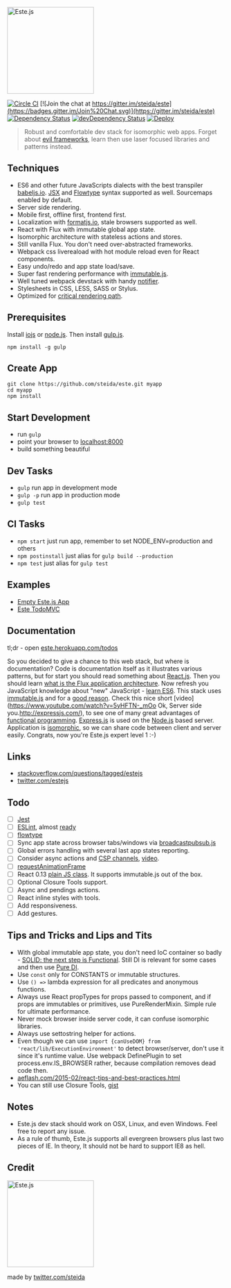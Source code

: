 <a href="https://este.herokuapp.com/"><img alt="Este.js" src="https://cloud.githubusercontent.com/assets/66249/6515265/b91f0fb8-c388-11e4-857e-c90902e0b7a1.png" width="200"></a>

[![Circle CI](https://circleci.com/gh/steida/este.svg?style=svg)](https://circleci.com/gh/steida/este)
[![Join the chat at https://gitter.im/steida/este](https://badges.gitter.im/Join%20Chat.svg)](https://gitter.im/steida/este)
[![Dependency Status](https://david-dm.org/steida/este.png)](https://david-dm.org/steida/este)
[![devDependency Status](https://david-dm.org/steida/este/dev-status.png)](https://david-dm.org/steida/este#info=devDependencies)
[![Deploy](https://www.herokucdn.com/deploy/button.png)](https://heroku.com/deploy)

> Robust and comfortable dev stack for isomorphic web apps. Forget about [evil frameworks](http://tomasp.net/blog/2015/library-frameworks/), learn then use laser focused libraries and patterns instead.

## Techniques

- ES6 and other future JavaScripts dialects with the best transpiler [babeljs.io](https://babeljs.io/). [JSX](http://facebook.github.io/react/docs/jsx-in-depth.html) and [Flowtype](http://flowtype.org/) syntax supported as well. Sourcemaps enabled by default. 
- Server side rendering.
- Mobile first, offline first, frontend first.
- Localization with [formatjs.io](http://formatjs.io/), stale browsers supported as well.
- React with Flux with immutable global app state.
- Isomorphic architecture with stateless actions and stores.
- Still vanilla Flux. You don't need over-abstracted frameworks.
- Webpack css livereaload with hot module reload even for React components.
- Easy undo/redo and app state load/save.
- Super fast rendering performance with [immutable.js](http://facebook.github.io/immutable-js).
- Well tuned webpack devstack with handy [notifier](https://github.com/mikaelbr/node-notifier).
- Stylesheets in CSS, LESS, SASS or Stylus. 
- Optimized for [critical rendering path](https://developers.google.com/web/fundamentals/performance/critical-rendering-path).

## Prerequisites

Install [iojs](https://iojs.org/) or [node.js](http://nodejs.org).
Then install [gulp.js](http://gulpjs.com/).
```shell
npm install -g gulp
```

## Create App

```shell
git clone https://github.com/steida/este.git myapp
cd myapp
npm install
```

## Start Development

- run `gulp`
- point your browser to [localhost:8000](http://localhost:8000)
- build something beautiful

## Dev Tasks

- `gulp` run app in development mode
- `gulp -p` run app in production mode
- `gulp test`

## CI Tasks

- `npm start` just run app, remember to set NODE_ENV=production and others
- `npm postinstall` just alias for `gulp build --production`
- `npm test` just alias for `gulp test`

## Examples

- [Empty Este.js App](https://este.herokuapp.com)
- [Este TodoMVC](https://github.com/steida/este-todomvc)

## Documentation

tl;dr - open [este.herokuapp.com/todos](https://este.herokuapp.com/todos)

So you decided to give a chance to this web stack, but where is documentation? Code is documentation itself as it illustrates various patterns, but for start you should read something about [React.js](http://facebook.github.io/react/). Then you should learn [what is the Flux
application architecture](https://medium.com/brigade-engineering/what-is-the-flux-application-architecture-b57ebca85b9e). Now refresh you JavaScript knowledge about "new" JavaScript - [learn ES6](https://babeljs.io/docs/learn-es6/). This stack uses [immutable.js](http://facebook.github.io/immutable-js/) and for a [good reason](https://github.com/facebook/immutable-js/#the-case-for-immutability). Check this nice short [video](https://www.youtube.com/watch?v=5yHFTN-_mOo Ok, Server side you.http://expressjs.com/), to see one of many great advantages of [functional programming](http://www.smashingmagazine.com/2014/07/02/dont-be-scared-of-functional-programming/). [Express.js](http://expressjs.com/) is used on the [Node.js](http://nodejs.org/api/) based server. Application is [isomorphic](http://isomorphic.net/javascript), so we can share code between client and server easily. Congrats, now you're Este.js expert level 1 :-)

## Links

- [stackoverflow.com/questions/tagged/estejs](http://stackoverflow.com/questions/tagged/estejs)
- [twitter.com/estejs](https://twitter.com/estejs)

## Todo

* [ ] [Jest](https://facebook.github.io/jest)
* [ ] [ESLint](http://eslint.org/), almost [ready](https://github.com/eslint/espree/issues/10)
* [ ] [flowtype](http://flowtype.org/)
* [ ] Sync app state across browser tabs/windows via [broadcastpubsub.js](http://goo.gl/Pt8NFQ)
* [ ] Global errors handling with several last app states reporting.
* [ ] Consider async actions and [CSP channels](https://github.com/ubolonton/js-csp), [video](https://www.youtube.com/watch?v=W2DgDNQZOwo&list=PLb0IAmt7-GS1cbw4qonlQztYV1TAW0sCr&index=6).
* [ ] [requestAnimationFrame](https://developer.mozilla.org/en-US/docs/Web/API/window/requestAnimationFrame)
* [ ] React 0.13 [plain JS class](http://facebook.github.io/react/blog/2015/01/27/react-v0.13.0-beta-1.html#plain-javascript-classes). It supports immutable.js out of the box.
* [ ] Optional Closure Tools support.
* [ ] Async and pendings actions.
* [ ] React inline styles with tools.
* [ ] Add responsiveness.
* [ ] Add gestures.

## Tips and Tricks and Lips and Tits

- With global immutable app state, you don't need IoC container so badly - [SOLID: the next step is Functional](http://blog.ploeh.dk/2014/03/10/solid-the-next-step-is-functional). Still DI is relevant for some cases and then use [Pure DI](http://blog.ploeh.dk/2014/06/10/pure-di/).
- Use `const` only for CONSTANTS or immutable structures.
- Use `() =>` lambda expression for all predicates and anonymous functions.
- Always use React propTypes for props passed to component, and if props are immutables or primitives, use PureRenderMixin. Simple rule for ultimate performance.
- Never mock browser inside server code, it can confuse isomorphic libraries.
- Always use settostring helper for actions.
- Even though we can use `import {canUseDOM} from 'react/lib/ExecutionEnvironment'` to detect browser/server, don't use it since it's runtime value. Use webpack DefinePlugin to set process.env.IS_BROWSER rather, because compilation removes dead code then.
- [aeflash.com/2015-02/react-tips-and-best-practices.html](http://aeflash.com/2015-02/react-tips-and-best-practices.html)
- You can still use Closure Tools, [gist](https://gist.github.com/steida/afbc595a1e2f27e925d9)
 
## Notes

- Este.js dev stack should work on OSX, Linux, and even Windows. Feel free to report any issue.
- As a rule of thumb, Este.js supports all evergreen browsers plus last two pieces of IE. In theory, It should not be hard to support IE8 as hell.

## Credit

<img alt="Este.js" src="https://cloud.githubusercontent.com/assets/66249/6515278/de638916-c388-11e4-8754-184f5b11e770.jpeg" width="200">

made by [twitter.com/steida](https://twitter.com/steida)
